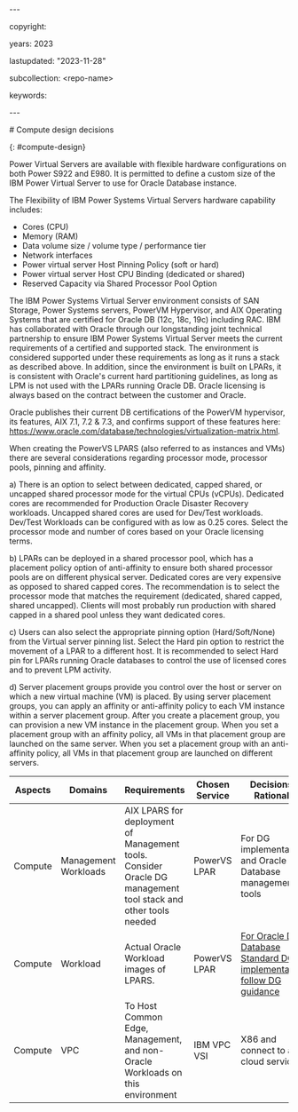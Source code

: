 \---

copyright:

years: 2023

lastupdated: "2023-11-28"

subcollection: \<repo-name\>

keywords:

\---

\# Compute design decisions

{: \#compute-design}

Power Virtual Servers are available with flexible hardware configurations on both Power S922 and E980. It is permitted to define a custom size of the IBM Power Virtual Server to use for Oracle Database instance.

The Flexibility of IBM Power Systems Virtual Servers hardware capability includes:

-   Cores (CPU)
-   Memory (RAM)
-   Data volume size / volume type / performance tier
-   Network interfaces
-   Power virtual server Host Pinning Policy (soft or hard)
-   Power virtual server Host CPU Binding (dedicated or shared)
-   Reserved Capacity via Shared Processor Pool Option

The IBM Power Systems Virtual Server environment consists of SAN Storage, Power Systems servers, PowerVM Hypervisor, and AIX Operating Systems that are certified for Oracle DB (12c, 18c, 19c) including RAC. IBM has collaborated with Oracle through our longstanding joint technical partnership to ensure IBM Power Systems Virtual Server meets the current requirements of a certified and supported stack. The environment is considered supported under these requirements as long as it runs a stack as described above. In addition, since the environment is built on LPARs, it is consistent with Oracle's current hard partitioning guidelines, as long as LPM is not used with the LPARs running Oracle DB. Oracle licensing is always based on the contract between the customer and Oracle.

Oracle publishes their current DB certifications of the PowerVM hypervisor, its features, AIX 7.1, 7.2 & 7.3, and confirms support of these features here: https://www.oracle.com/database/technologies/virtualization-matrix.html.

When creating the PowerVS LPARS (also referred to as instances and VMs) there are several considerations regarding processor mode, processor pools, pinning and affinity.

a) There is an option to select between dedicated, capped shared, or uncapped shared processor mode for the virtual CPUs (vCPUs). Dedicated cores are recommended for Production Oracle Disaster Recovery workloads. Uncapped shared cores are used for Dev/Test workloads. Dev/Test Workloads can be configured with as low as 0.25 cores. Select the processor mode and number of cores based on your Oracle licensing terms.

b) LPARs can be deployed in a shared processor pool, which has a placement policy option of anti-affinity to ensure both shared processor pools are on different physical server. Dedicated cores are very expensive as opposed to shared capped cores. The recommendation is to select the processor mode that matches the requirement (dedicated, shared capped, shared uncapped). Clients will most probably run production with shared capped in a shared pool unless they want dedicated cores.

c) Users can also select the appropriate pinning option (Hard/Soft/None) from the Virtual server pinning list. Select the Hard pin option to restrict the movement of a LPAR to a different host. It is recommended to select Hard pin for LPARs running Oracle databases to control the use of licensed cores and to prevent LPM activity.

d) Server placement groups provide you control over the host or server on which a new virtual machine (VM) is placed. By using server placement groups, you can apply an affinity or anti-affinity policy to each VM instance within a server placement group. After you create a placement group, you can provision a new VM instance in the placement group. When you set a placement group with an affinity policy, all VMs in that placement group are launched on the same server. When you set a placement group with an anti-affinity policy, all VMs in that placement group are launched on different servers.

| **Aspects** | **Domains**          | **Requirements**                                                                                              | **Chosen Service** | **Decisions / Rationale**                                                                                                                                                                                                    |
|-------------|----------------------|---------------------------------------------------------------------------------------------------------------|--------------------|------------------------------------------------------------------------------------------------------------------------------------------------------------------------------------------------------------------------------|
| Compute     | Management Workloads | AIX LPARS for deployment of Management tools. Consider Oracle DG management tool stack and other tools needed | PowerVS LPAR       | For DG implementation and Oracle Database management tools                                                                                                                                                                   |
| Compute     | Workload             | Actual Oracle Workload images of LPARS.                                                                       | PowerVS LPAR       | [For Oracle DG Database Standard DG implementation, follow DG guidance](https://docs.oracle.com/en/database/oracle/oracle-database/19/haovw/oracle-data-guard-best-practices.html#GUID-C3A78B07-6584-4380-8D53-E5B831A5894C) |
| Compute     | VPC                  | To Host Common Edge, Management, and non-Oracle Workloads on this environment                                 | IBM VPC VSI        | X86 and connect to all cloud services                                                                                                                                                                                        |
